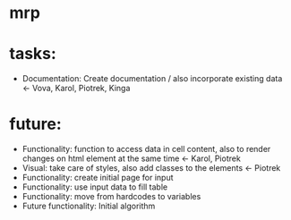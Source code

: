 # mrp


# tasks:
- Documentation: Create documentation / also incorporate existing data <- Vova, Karol, Piotrek, Kinga

# future:
- Functionality: function to access data in cell content, also to render changes on html element at the same time <- Karol, Piotrek
- Visual: take care of styles, also add classes to the elements <- Piotrek
- Functionality: create initial page for input
- Functionality: use input data to fill table
- Functionality: move from hardcodes to variables
- Future functionality: Initial algorithm 
